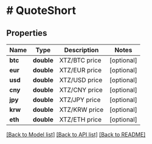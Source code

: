 # # QuoteShort

## Properties

Name | Type | Description | Notes
------------ | ------------- | ------------- | -------------
**btc** | **double** | XTZ/BTC price | [optional]
**eur** | **double** | XTZ/EUR price | [optional]
**usd** | **double** | XTZ/USD price | [optional]
**cny** | **double** | XTZ/CNY price | [optional]
**jpy** | **double** | XTZ/JPY price | [optional]
**krw** | **double** | XTZ/KRW price | [optional]
**eth** | **double** | XTZ/ETH price | [optional]

[[Back to Model list]](../../README.md#models) [[Back to API list]](../../README.md#endpoints) [[Back to README]](../../README.md)
